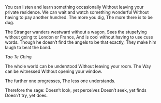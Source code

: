 You can listen and learn something occasionally
Without leaving your private residence.
We can wait and watch something wonderful
Without having to pay another hundred.
The more you dig,
The more there is to be dug.

The Stranger wanders westward without a wagon,
Sees the stupefying without going to London or France,
And is cool without having to use cuss words.
Though he doesn’t find the angels to be that exactly,
They make him laugh to beat the band.

*Tao Te Ching*

The whole world can be understood
Without leaving your room.
The Way can be witnessed
Without opening your window.

The further one progresses,
The less one understands.

Therefore the sage:
Doesn’t look, yet perceives
Doesn’t seek, yet finds
Doesn’t try, yet does.
